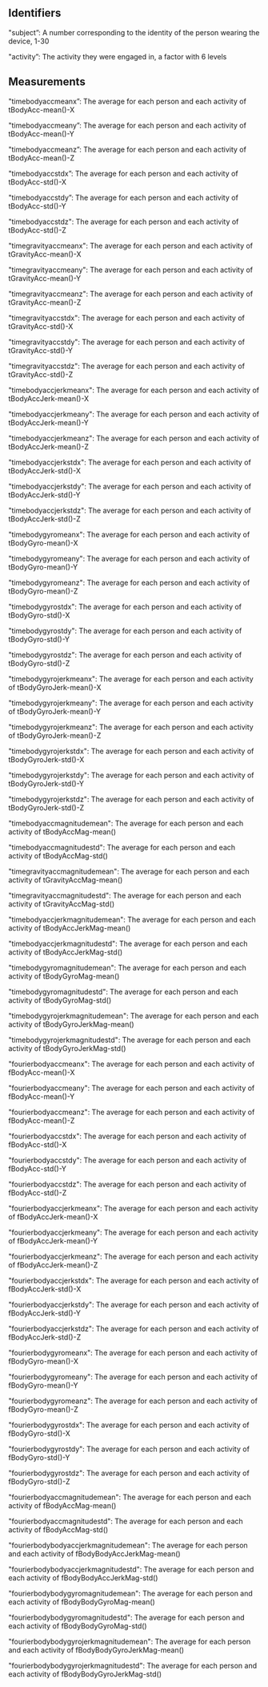 ## Identifiers

"subject”: A number corresponding to the identity of the person wearing the device, 1-30
 
"activity”: The activity they were engaged in, a factor with 6 levels 

## Measurements

"timebodyaccmeanx”: The average for each person and each activity of tBodyAcc-mean()-X

"timebodyaccmeany”: The average for each person and each activity of tBodyAcc-mean()-Y

"timebodyaccmeanz”: The average for each person and each activity of tBodyAcc-mean()-Z

"timebodyaccstdx”: The average for each person and each activity of tBodyAcc-std()-X
 
"timebodyaccstdy”: The average for each person and each activity of tBodyAcc-std()-Y

"timebodyaccstdz": The average for each person and each activity of tBodyAcc-std()-Z 

"timegravityaccmeanx": The average for each person and each activity of tGravityAcc-mean()-X  

"timegravityaccmeany": The average for each person and each activity of tGravityAcc-mean()-Y

"timegravityaccmeanz": The average for each person and each activity of tGravityAcc-mean()-Z 

"timegravityaccstdx": The average for each person and each activity of tGravityAcc-std()-X 

"timegravityaccstdy": The average for each person and each activity of tGravityAcc-std()-Y 

"timegravityaccstdz": The average for each person and each activity of tGravityAcc-std()-Z 

"timebodyaccjerkmeanx": The average for each person and each activity of tBodyAccJerk-mean()-X  

"timebodyaccjerkmeany": The average for each person and each activity of tBodyAccJerk-mean()-Y 

"timebodyaccjerkmeanz": The average for each person and each activity of tBodyAccJerk-mean()-Z 

"timebodyaccjerkstdx": The average for each person and each activity of tBodyAccJerk-std()-X 

"timebodyaccjerkstdy": The average for each person and each activity of tBodyAccJerk-std()-Y 

"timebodyaccjerkstdz": The average for each person and each activity of tBodyAccJerk-std()-Z 

"timebodygyromeanx": The average for each person and each activity of tBodyGyro-mean()-X 

"timebodygyromeany": The average for each person and each activity of tBodyGyro-mean()-Y 

"timebodygyromeanz": The average for each person and each activity of tBodyGyro-mean()-Z 

"timebodygyrostdx": The average for each person and each activity of tBodyGyro-std()-X 

"timebodygyrostdy": The average for each person and each activity of tBodyGyro-std()-Y 

"timebodygyrostdz": The average for each person and each activity of tBodyGyro-std()-Z 

"timebodygyrojerkmeanx": The average for each person and each activity of tBodyGyroJerk-mean()-X 

"timebodygyrojerkmeany": The average for each person and each activity of tBodyGyroJerk-mean()-Y 

"timebodygyrojerkmeanz": The average for each person and each activity of tBodyGyroJerk-mean()-Z 

"timebodygyrojerkstdx": The average for each person and each activity of tBodyGyroJerk-std()-X 

"timebodygyrojerkstdy": The average for each person and each activity of tBodyGyroJerk-std()-Y 

"timebodygyrojerkstdz": The average for each person and each activity of tBodyGyroJerk-std()-Z 

"timebodyaccmagnitudemean": The average for each person and each activity of tBodyAccMag-mean() 

"timebodyaccmagnitudestd": The average for each person and each activity of tBodyAccMag-std() 

"timegravityaccmagnitudemean": The average for each person and each activity of tGravityAccMag-mean() 

"timegravityaccmagnitudestd": The average for each person and each activity of tGravityAccMag-std() 

"timebodyaccjerkmagnitudemean": The average for each person and each activity of tBodyAccJerkMag-mean() 

"timebodyaccjerkmagnitudestd": The average for each person and each activity of tBodyAccJerkMag-std() 

"timebodygyromagnitudemean": The average for each person and each activity of tBodyGyroMag-mean() 

"timebodygyromagnitudestd": The average for each person and each activity of tBodyGyroMag-std() 

"timebodygyrojerkmagnitudemean": The average for each person and each activity of tBodyGyroJerkMag-mean()

"timebodygyrojerkmagnitudestd": The average for each person and each activity of  tBodyGyroJerkMag-std()

"fourierbodyaccmeanx": The average for each person and each activity of fBodyAcc-mean()-X 

"fourierbodyaccmeany": The average for each person and each activity of fBodyAcc-mean()-Y 

"fourierbodyaccmeanz": The average for each person and each activity of fBodyAcc-mean()-Z 

"fourierbodyaccstdx": The average for each person and each activity of fBodyAcc-std()-X 

"fourierbodyaccstdy": The average for each person and each activity of fBodyAcc-std()-Y 

"fourierbodyaccstdz": The average for each person and each activity of fBodyAcc-std()-Z 

"fourierbodyaccjerkmeanx": The average for each person and each activity of fBodyAccJerk-mean()-X 

"fourierbodyaccjerkmeany": The average for each person and each activity of fBodyAccJerk-mean()-Y 

"fourierbodyaccjerkmeanz": The average for each person and each activity of fBodyAccJerk-mean()-Z 

"fourierbodyaccjerkstdx": The average for each person and each activity of fBodyAccJerk-std()-X 

"fourierbodyaccjerkstdy": The average for each person and each activity of fBodyAccJerk-std()-Y 

"fourierbodyaccjerkstdz": The average for each person and each activity of fBodyAccJerk-std()-Z 

"fourierbodygyromeanx": The average for each person and each activity of fBodyGyro-mean()-X 

"fourierbodygyromeany": The average for each person and each activity of fBodyGyro-mean()-Y 

"fourierbodygyromeanz": The average for each person and each activity of fBodyGyro-mean()-Z 

"fourierbodygyrostdx": The average for each person and each activity of fBodyGyro-std()-X 

"fourierbodygyrostdy": The average for each person and each activity of fBodyGyro-std()-Y 

"fourierbodygyrostdz": The average for each person and each activity of fBodyGyro-std()-Z 

"fourierbodyaccmagnitudemean": The average for each person and each activity of fBodyAccMag-mean() 

"fourierbodyaccmagnitudestd": The average for each person and each activity of fBodyAccMag-std() 

"fourierbodybodyaccjerkmagnitudemean": The average for each person and each activity of fBodyBodyAccJerkMag-mean() 

"fourierbodybodyaccjerkmagnitudestd": The average for each person and each activity of fBodyBodyAccJerkMag-std() 

"fourierbodybodygyromagnitudemean": The average for each person and each activity of fBodyBodyGyroMag-mean() 

"fourierbodybodygyromagnitudestd": The average for each person and each activity of fBodyBodyGyroMag-std() 

"fourierbodybodygyrojerkmagnitudemean": The average for each person and each activity of fBodyBodyGyroJerkMag-mean() 

"fourierbodybodygyrojerkmagnitudestd": The average for each person and each activity of fBodyBodyGyroJerkMag-std()

